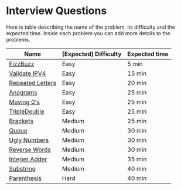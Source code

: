 # Interview Questions

Here is table describing the name of the problem, its difficulty and the expected time. Inside each problem you can add more details to the problems.

| Name                                                    | (Expected) Difficulty | Expected time
| ----                                                    | --------------------- | -------------
| [FizzBuzz](questions/easy/fizzbuzz.md)                  | Easy                  | 5 min
| [Validate IPV4](questions/easy/ipv4.md)                 | Easy                  | 15 min
| [Repeated Letters](questions/easy/repLetters.md)        | Easy                  | 20 min
| [Anagrams](questions/easy/anagrams.md)                  | Easy                  | 25 min
| [Moving 0's](questions/medium/moving0s.md)              | Easy                  | 25 min
| [TripleDouble](questions/medium/tripleDouble.md)        | Easy                  | 25 min
| [Brackets](questions/medium/brackets.md)                | Medium                | 25 min
| [Queue](questions/medium/queue.md)                      | Medium                | 30 min
| [Ugly Numbers](questions/medium/uglyNumbers.md)         | Medium                | 30 min
| [Reverse Words](questions/medium/reverseWords.md)       | Medium                | 30 min
| [Integer Adder](questions/medium/intAdder.md)           | Medium                | 35 min
| [Substring](questions/medium/substring.md)              | Medium                | 40 min
| [Parenthesis](questions/hard/parenthesis.md)            | Hard                  | 40 min

